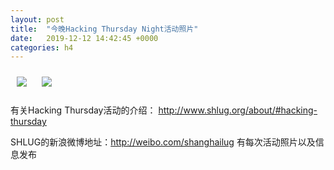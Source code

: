 ```yaml
---
layout: post
title:  "今晚Hacking Thursday Night活动照片"
date:   2019-12-12 14:42:45 +0000
categories: h4
---
```


[<img style='margin:10px;' src='/res2019q4/jc12.h4/jc12_1948_5900+08.1920p.jpg'>](/res2019q4/jc12.h4/jc12_1948_5900+08.JPG)
[<img style='margin:10px;' src='/res2019q4/jc12.h4/jc12_2052_3400+08.1920p.jpg'>](/res2019q4/jc12.h4/jc12_2052_3400+08.JPG)

有关Hacking Thursday活动的介绍：
http://www.shlug.org/about/#hacking-thursday

SHLUG的新浪微博地址：http://weibo.com/shanghailug 有每次活动照片以及信息发布


